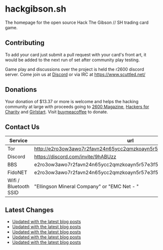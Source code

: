 # hackgibson.sh
The homepage for the open source Hack The Gibson // SH trading card game.


## Contributing

To add your card just submit a pull request with your card's front art, it would be added to the next run of set after community play testing.

Game play and discussions over the project is held the r2600 discord server. Come join us at [Discord](https://discord.com/invite/9hABUzz) or via IRC at https://www.scuttled.net/


## Donations

Your donation of $13.37 or more is welcome and helps the hacking community at large with proceeds going to [2600 Magazine](https://2600.com/), [Hackers for Charity](https://hackersforcharity.org) and [Girlstart](https://girlstart.org).  Visit [buymeacoffee](https://www.buymeacoffee.com/hackgibson.sh) to donate.


## Contact Us

Service | url
-|-
Tor | http://e2ro3ow3awo7r2favn24n65ycc2qmzkoayn5r57e3f56nvjwdcgg32ad.onion
Discord | https://discord.com/invite/9hABUzz
BBS | e2ro3ow3awo7r2favn24n65ycc2qmzkoayn5r57e3f56nvjwdcgg32ad.onion:23
FidoNET | e2ro3ow3awo7r2favn24n65ycc2qmzkoayn5r57e3f56nvjwdcgg32ad.onion:24554
Wifi / Bluetooth SSID | "Ellingson Mineral Company" or "EMC Net - <fidonet address>"

## Latest Changes
<!-- BLOG-POST-LIST:START -->
- [Updated with the latest blog posts](https://github.com/DFW2600/hackgibson.sh/commit/f9b1764975b9a8585db728560f625e70f1524b77)
- [Updated with the latest blog posts](https://github.com/DFW2600/hackgibson.sh/commit/677071d1169f6a3a62c4feebe10d1757db4e0346)
- [Updated with the latest blog posts](https://github.com/DFW2600/hackgibson.sh/commit/6bca8cb48fa2aaad5e7dec02f51cc4a1cb2261c1)
- [Updated with the latest blog posts](https://github.com/DFW2600/hackgibson.sh/commit/922628b187242b805da57a9aa4fb5a5446b9f0db)
- [Updated with the latest blog posts](https://github.com/DFW2600/hackgibson.sh/commit/e116e9d62ca16c470edadfec5042719860859480)
<!-- BLOG-POST-LIST:END -->
